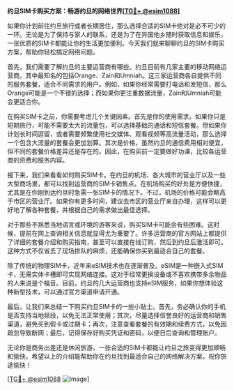 **约旦SIM卡购买方案：畅游约旦的网络世界[[TG💪+ @esim1088](https://t.me/s/esim1088)]**

如果你计划前往约旦旅行或者长期居住，那么选择合适的SIM卡绝对是必不可少的一环。无论是为了保持与家人的联系，还是为了在异国他乡随时获取信息和娱乐，一张优质的SIM卡都能让你的生活更加便利。今天我们就来聊聊约旦的SIM卡购买方案，帮助你轻松搞定网络问题。

首先，我们需要了解约旦的主要运营商有哪些。约旦目前有几家主要的移动网络运营商，其中最知名的包括Orange、Zain和Umniah。这三家运营商各自提供不同的服务套餐，适合不同需求的用户。例如，如果你经常需要打电话和发短信，那么Orange可能是一个不错的选择；而如果你更注重数据流量，Zain和Umniah可能会更适合你。

在购买SIM卡之前，你需要考虑几个关键因素。首先是你的使用需求。如果你只是短期旅行，可能不需要太大的流量包，可以选择基础的通话和短信套餐。但如果你计划长时间逗留，或者需要频繁使用社交媒体、观看视频等高流量活动，那么选择一个包含大流量的套餐会更加划算。其次是价格，虽然约旦的通信费用相对便宜，但不同的套餐价格差异还是存在的。因此，在购买前一定要做好功课，比较各运营商的资费和服务内容。

接下来，我们来看看如何购买SIM卡。在约旦的机场、各大城市的营业厅以及一些大型商场里，都可以找到运营商的SIM卡销售点。在机场购买的好处是方便快捷，尤其是在你刚到达约旦时急需一张SIM卡的情况下。不过，机场的价格可能会略高于市区的营业厅。如果你有更多时间，建议去市区的营业厅亲自办理，这样可以更好地了解各种套餐，并根据自己的需求做出最佳选择。

对于那些不熟悉当地语言或环境的游客来说，购买SIM卡可能会有些困难。这时候，提前在网上查询相关信息就显得尤为重要了。许多运营商的官方网站上都提供了详细的套餐介绍和购买指南，甚至可以直接在线订购，然后到约旦后激活即可。这种方式不仅省去了现场排队的麻烦，还能确保你买到最适合自己的套餐。

除了传统的物理SIM卡，近年来eSIM技术也在逐渐普及。eSIM是一种嵌入式SIM卡，无需实体卡槽即可实现网络连接。这对于经常更换设备或不喜欢携带多余物品的人来说是个福音。目前，约旦的几大运营商也支持eSIM服务，如果你想体验这种新型技术，可以通过官方渠道申请开通。

最后，让我们来总结一下购买约旦SIM卡的一些小贴士。首先，务必确认你的手机是否支持当地频段，以免无法正常使用；其次，尽量选择信誉良好的运营商和销售渠道，避免买到假卡或过期卡；再次，注意查看套餐的有效期和续费方式，以免因疏忽导致断网；最后，记得保存好购买凭证和密码，以便日后查询和管理账户。

无论你是商务出差还是休闲旅游，一张合适的SIM卡都能让约旦之旅变得更加顺畅和愉快。希望以上的介绍能帮助你在约旦找到最适合自己的网络解决方案。祝你旅途愉快！

[[TG💪+ @esim1088](https://t.me/s/esim1088) ![Image](https://i.postimg.cc/4NQfJmqS/Snipaste-2025-05-13-00-14-12.png)]